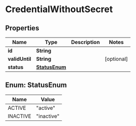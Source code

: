 

# CredentialWithoutSecret


## Properties

Name | Type | Description | Notes
------------ | ------------- | ------------- | -------------
**id** | **String** |  | 
**validUntil** | **String** |  |  [optional]
**status** | [**StatusEnum**](#StatusEnum) |  | 



## Enum: StatusEnum

Name | Value
---- | -----
ACTIVE | &quot;active&quot;
INACTIVE | &quot;inactive&quot;



